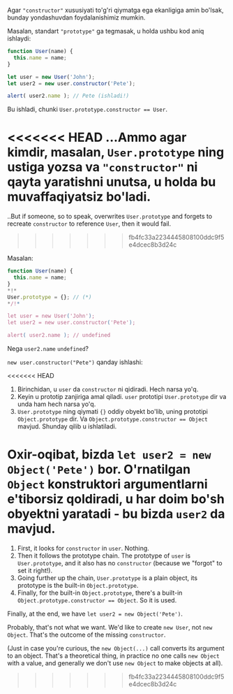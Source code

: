 Agar `"constructor"` xususiyati to'g'ri qiymatga ega ekanligiga amin bo'lsak, bunday yondashuvdan foydalanishimiz mumkin.

Masalan, standart `"prototype"` ga tegmasak, u holda ushbu kod aniq ishlaydi:

```js run
function User(name) {
  this.name = name;
}

let user = new User('John');
let user2 = new user.constructor('Pete');

alert( user2.name ); // Pete (ishladi!)
```

Bu ishladi, chunki `User.prototype.constructor == User`.

<<<<<<< HEAD
...Ammo agar kimdir, masalan, `User.prototype` ning ustiga yozsa va `"constructor"` ni qayta yaratishni unutsa, u holda bu muvaffaqiyatsiz bo'ladi.
=======
..But if someone, so to speak, overwrites `User.prototype` and forgets to recreate `constructor` to reference `User`, then it would fail.
>>>>>>> fb4fc33a2234445808100ddc9f5e4dcec8b3d24c

Masalan:

```js run
function User(name) {
  this.name = name;
}
*!*
User.prototype = {}; // (*)
*/!*

let user = new User('John');
let user2 = new user.constructor('Pete');

alert( user2.name ); // undefined
```

Nega `user2.name` `undefined`?

`new user.constructor("Pete")` qanday ishlashi:

<<<<<<< HEAD
1. Birinchidan, u `user` da `constructor` ni qidiradi. Hech narsa yo'q.
2. Keyin u prototip zanjiriga amal qiladi. `user` prototipi `User.prototype` dir va unda ham hech narsa yo'q.
3. `User.prototype` ning qiymati `{}` oddiy obyekt bo'lib, uning prototipi `Object.prototype` dir. Va `Object.prototype.constructor == Object` mavjud. Shunday qilib u ishlatiladi.

Oxir-oqibat, bizda `let user2 = new Object('Pete')` bor. O'rnatilgan `Object` konstruktori argumentlarni e'tiborsiz qoldiradi, u har doim bo'sh obyektni yaratadi - bu bizda `user2` da mavjud.
=======
1. First, it looks for `constructor` in `user`. Nothing.
2. Then it follows the prototype chain. The prototype of `user` is `User.prototype`, and it also has no `constructor` (because we "forgot" to set it right!).
3. Going further up the chain, `User.prototype` is a plain object, its prototype is the built-in `Object.prototype`. 
4. Finally, for the built-in `Object.prototype`, there's a built-in `Object.prototype.constructor == Object`. So it is used.

Finally, at the end, we have `let user2 = new Object('Pete')`. 

Probably, that's not what we want. We'd like to create `new User`, not `new Object`. That's the outcome of the missing `constructor`.

(Just in case you're curious, the `new Object(...)` call converts its argument to an object. That's a theoretical thing, in practice no one calls `new Object` with a value, and generally we don't use `new Object` to make objects at all).
>>>>>>> fb4fc33a2234445808100ddc9f5e4dcec8b3d24c
